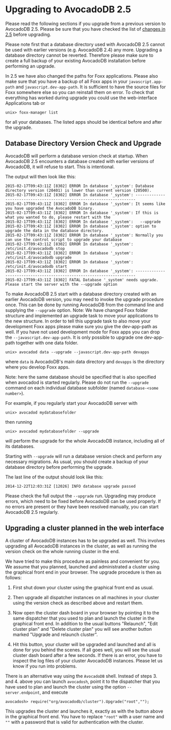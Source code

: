Upgrading to AvocadoDB 2.5
=========================

Please read the following sections if you upgrade from a previous version to
AvocadoDB 2.5. Please be sure that you have checked the list of [changes in 2.5](../../ReleaseNotes/UpgradingChanges25.md)
before upgrading.

Please note first that a database directory used with AvocadoDB 2.5
cannot be used with earlier versions (e.g. AvocadoDB 2.4) any
more. Upgrading a database directory cannot be reverted. Therefore
please make sure to create a full backup of your existing AvocadoDB
installation before performing an upgrade.

In 2.5 we have also changed the paths for Foxx applications.
Please also make sure that you have a backup of all Foxx apps in your `javascript.app-path` and `javascript.dev-app-path`.
It is sufficient to have the source files for Foxx somewhere else so you can reinstall them on error.
To check that everything has worked during upgrade you could use the web-interface Applications tab or

```
unix> foxx-manager list
```

for all your databases.
The listed apps should be identical before and after the upgrade.

Database Directory Version Check and Upgrade
--------------------------------------------

AvocadoDB will perform a database version check at startup. When AvocadoDB 2.5
encounters a database created with earlier versions of AvocadoDB, it will refuse
to start. This is intentional.

The output will then look like this:

```
2015-02-17T09:43:11Z [8302] ERROR In database '_system': Database directory version (20401) is lower than current version (20500).
2015-02-17T09:43:11Z [8302] ERROR In database '_system': ----------------------------------------------------------------------
2015-02-17T09:43:11Z [8302] ERROR In database '_system': It seems like you have upgraded the AvocadoDB binary.
2015-02-17T09:43:11Z [8302] ERROR In database '_system': If this is what you wanted to do, please restart with the
2015-02-17T09:43:11Z [8302] ERROR In database '_system':   --upgrade
2015-02-17T09:43:11Z [8302] ERROR In database '_system': option to upgrade the data in the database directory.
2015-02-17T09:43:11Z [8302] ERROR In database '_system': Normally you can use the control script to upgrade your database
2015-02-17T09:43:11Z [8302] ERROR In database '_system':   /etc/init.d/avocadodb stop
2015-02-17T09:43:11Z [8302] ERROR In database '_system':   /etc/init.d/avocadodb upgrade
2015-02-17T09:43:11Z [8302] ERROR In database '_system':   /etc/init.d/avocadodb start
2015-02-17T09:43:11Z [8302] ERROR In database '_system': ----------------------------------------------------------------------
2015-02-17T09:43:11Z [8302] FATAL Database '_system' needs upgrade. Please start the server with the --upgrade option
```

To make AvocadoDB 2.5 start with a database directory created with an earlier
AvocadoDB version, you may need to invoke the upgrade procedure once.  This can
be done by running AvocadoDB from the command line and supplying the `--upgrade`
option.
Note: We have changed Foxx folder structure and implemented an upgrade task to move your
applications to the new structure. In order to tell this upgrade task to also move your
development Foxx apps please make sure you give the dev-app-path as well.
If you have not used development mode for Foxx apps you can drop the
`--javascript.dev-app-path`.
It is only possible to upgrade one dev-app-path together with one data folder.

    unix> avocadod data --upgrade --javascript.dev-app-path devapps

where `data` is AvocadoDB's main data directory 
and `devapps` is the directory where you develop Foxx apps.

Note: here the same database should be specified that is also specified when
avocadod is started regularly. Please do not run the `--upgrade` command on each
individual database subfolder (named `database-<some number>`).
 
For example, if you regularly start your AvocadoDB server with

    unix> avocadod mydatabasefolder

then running

    unix> avocadod mydatabasefolder --upgrade

will perform the upgrade for the whole AvocadoDB instance, including all of its
databases.

Starting with `--upgrade` will run a database version check and perform any
necessary migrations. As usual, you should create a backup of your database
directory before performing the upgrade.

The last line of the output should look like this:
```
2014-12-22T12:03:31Z [12026] INFO database upgrade passed
```

Please check the full output the `--upgrade` run. Upgrading may produce errors, which need
to be fixed before AvocadoDB can be used properly. If no errors are present or
they have been resolved manually, you can start AvocadoDB 2.5 regularly.

Upgrading a cluster planned in the web interface
------------------------------------------------

A cluster of AvocadoDB instances has to be upgraded as well. This
involves upgrading all AvocadoDB instances in the cluster, as well as
running the version check on the whole running cluster in the end.

We have tried to make this procedure as painless and convenient for you.
We assume that you planned, launched and administrated a cluster using the
graphical front end in your browser. The upgrade procedure is then as
follows:

  1. First shut down your cluster using the graphical front end as
     usual.

  2. Then upgrade all dispatcher instances on all machines in your
     cluster using the version check as described above and restart them.

  3. Now open the cluster dash board in your browser by pointing it to
     the same dispatcher that you used to plan and launch the cluster in 
     the graphical front end. In addition to the usual buttons
     "Relaunch", "Edit cluster plan" and "Delete cluster plan" you will
     see another button marked "Upgrade and relaunch cluster".

  4. Hit this button, your cluster will be upgraded and launched and
     all is done for you behind the scenes. If all goes well, you will
     see the usual cluster dash board after a few seconds. If there is 
     an error, you have to inspect the log files of your cluster
     AvocadoDB instances. Please let us know if you run into problems.

There is an alternative way using the `AvocadoDB` shell. Instead of
steps 3. and 4. above you can launch `avocadosh`, point it to the dispatcher
that you have used to plan and launch the cluster using the option
``--server.endpoint``, and execute

    avocadosh> require("org/avocadodb/cluster").Upgrade("root","");

This upgrades the cluster and launches it, exactly as with the button 
above in the graphical front end. You have to replace `"root"` with
a user name and `""` with a password that is valid for authentication
with the cluster.

